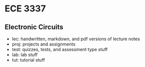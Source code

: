 
# ECE 3337
Electronic Circuits
----
- lec: handwritten, markdown, and pdf versions of lecture notes
- proj: projects and assignments
- test: quizzes, tests, and assessment type stuff
- lab: lab stuff
- tut: tutorial stuff
